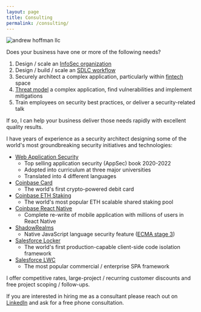 ```yaml
---
layout: page
title: Consulting
permalink: /consulting/
---
```


<img src="{{ site.baseurl }}/assets/ah-llc-watermark.png" alt="andrew hoffman llc"/>

Does your business have one or more of the following needs?

1. Design / scale an [InfoSec organization](https://en.wikipedia.org/wiki/Information_security)
2. Design / build / scale an [SDLC workflow](https://en.wikipedia.org/wiki/Systems_development_life_cycle)
3. Securely architect a complex application, particularly within [fintech](https://en.wikipedia.org/wiki/Fintech) space
4. [Threat model](https://en.wikipedia.org/wiki/Threat_model) a complex application, find vulnerabilities and implement mitigations
5. Train employees on security best practices, or deliver a security-related talk

If so, I can help your business deliver those needs rapidly with excellent quality results.

I have years of experience as a security architect designing some of the world's most groundbreaking security initiatives and technologies:

* [Web Application Security](https://amzn.to/3LU0QN2)
  - Top selling application security (AppSec) book 2020-2022
  - Adopted into curriculum at three major universities
  - Translated into 4 different languages
* [Coinbase Card](https://www.coinbase.com/card)
  - The world's first crypto-powered debit card
* [Coinbase ETH Staking](https://www.coinbase.com/earn/staking/ethereum)
  - The world's most popular ETH scalable shared staking pool
* [Coinbase React Native](https://www.coinbase.com/blog/announcing-coinbases-successful-transition-to-react-native)
  - Complete re-write of mobile application with millions of users in React Native
* [ShadowRealms](https://github.com/tc39/proposal-shadowrealm/blob/main/explainer.md)
  - Native JavaScript language security feature ([ECMA stage 3](https://tc39.es/process-document/))
* [Salesforce Locker](https://developer.salesforce.com/docs/atlas.en-us.lightning.meta/lightning/security_code.htm)
  - The world's first production-capable client-side code isolation framework
* [Salesforce LWC](https://github.com/salesforce/lwc)
  - The most popular commercial / enterprise SPA framework

I offer competitive rates, large-project / recurring customer discounts and free project scoping / follow-ups. 

If you are interested in hiring me as a consultant please reach out on [LinkedIn](https://www.linkedin.com/in/and1hof) and ask for a free phone consultation. 
